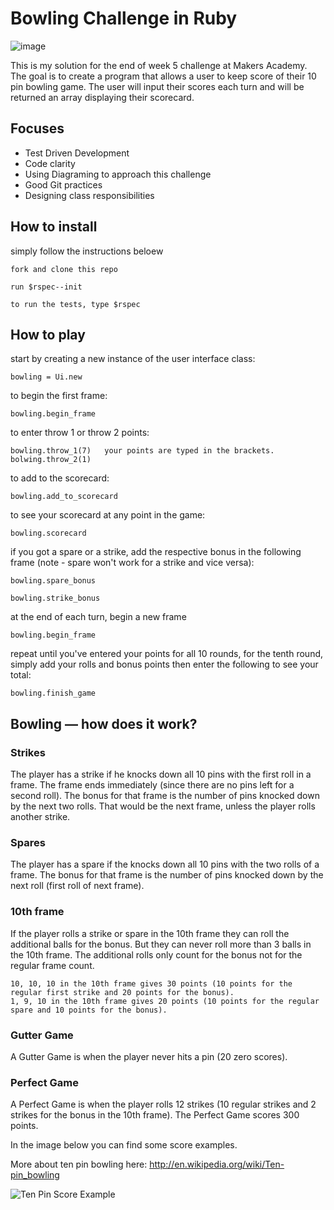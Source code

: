 Bowling Challenge in Ruby
=================

![image](https://user-images.githubusercontent.com/75075773/110204624-f3b11000-7e6b-11eb-860a-76925a307d07.png)


This is my solution for the end of week 5 challenge at Makers Academy. The goal is to create a program that allows a user to keep score of their 10 pin bowling game. The user will input their scores each turn and will be returned an array displaying their scorecard.



## Focuses

- Test Driven Development
- Code clarity
- Using Diagraming to approach this challenge
- Good Git practices
- Designing class responsibilities 

## How to install

simply follow the instructions beloew

```
fork and clone this repo
```
```
run $rspec--init 
```
```
to run the tests, type $rspec
```

## How to play

start by creating a new instance of the user interface class:
```
bowling = Ui.new
```
to begin the first frame:
```
bowling.begin_frame
```
to enter throw 1 or throw 2 points:
```
bowling.throw_1(7)   your points are typed in the brackets.
bolwing.throw_2(1)
```
to add to the scorecard:
```
bowling.add_to_scorecard
```
to see your scorecard at any point in the game:
```
bowling.scorecard
```
if you got a spare or a strike, add the respective bonus in the following frame (note - spare won't work for a strike and vice versa): 
```
bowling.spare_bonus
```
```
bowling.strike_bonus
```
at the end of each turn, begin a new frame
```
bowling.begin_frame
```

repeat until you've entered your points for all 10 rounds, for the tenth round, simply add your rolls and bonus points then enter the following to see your total:
```
bowling.finish_game
```

## Bowling — how does it work?

### Strikes

The player has a strike if he knocks down all 10 pins with the first roll in a frame. The frame ends immediately (since there are no pins left for a second roll). The bonus for that frame is the number of pins knocked down by the next two rolls. That would be the next frame, unless the player rolls another strike.

### Spares

The player has a spare if the knocks down all 10 pins with the two rolls of a frame. The bonus for that frame is the number of pins knocked down by the next roll (first roll of next frame).

### 10th frame

If the player rolls a strike or spare in the 10th frame they can roll the additional balls for the bonus. But they can never roll more than 3 balls in the 10th frame. The additional rolls only count for the bonus not for the regular frame count.

    10, 10, 10 in the 10th frame gives 30 points (10 points for the regular first strike and 20 points for the bonus).
    1, 9, 10 in the 10th frame gives 20 points (10 points for the regular spare and 10 points for the bonus).

### Gutter Game

A Gutter Game is when the player never hits a pin (20 zero scores).

### Perfect Game

A Perfect Game is when the player rolls 12 strikes (10 regular strikes and 2 strikes for the bonus in the 10th frame). The Perfect Game scores 300 points.

In the image below you can find some score examples.

More about ten pin bowling here: http://en.wikipedia.org/wiki/Ten-pin_bowling

![Ten Pin Score Example](images/example_ten_pin_scoring.png)
